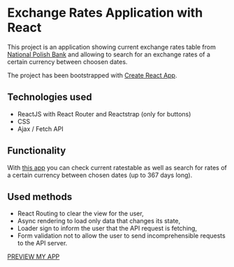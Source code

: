 # Exchange Rates Application with React

This project is an application showing current exchange rates table from [National Polish Bank](http://api.nbp.pl/en.html) and allowing to search for an exchange rates of a certain currency between choosen dates.

The project has been bootstrapped with [Create React App](https://github.com/facebookincubator/create-react-app).

## Technologies used

* ReactJS with React Router and Reactstrap (only for buttons)
* CSS
* Ajax / Fetch API

## Functionality

With [this app](http://exchange-rates-react.surge.sh/) you can check current ratestable as well as search for rates of a certain currency between chosen dates (up to 367 days long).

## Used methods

* React Routing to clear the view for the user,
* Async rendering to load only data that changes its state,
* Loader sign to inform the user that the API request is fetching,
* Form validation not to allow the user to send incomprehensible requests to the API server.

[PREVIEW MY APP](http://exchange-rates-react.surge.sh/)
